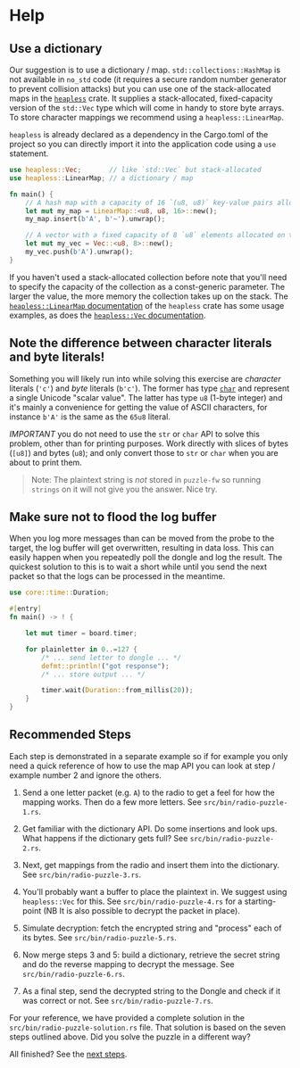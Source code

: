# Help

## Use a dictionary

Our suggestion is to use a dictionary / map. `std::collections::HashMap` is not available in `no_std` code (it requires a secure random number generator to prevent collision attacks) but you can use one of the stack-allocated maps in the [`heapless`] crate. It supplies a stack-allocated, fixed-capacity version of the `std::Vec` type which will come in handy to store byte arrays. To store character mappings we recommend using a `heapless::LinearMap`.

`heapless` is already declared as a dependency in the Cargo.toml of the project so you can directly import it into the application code using a `use` statement.

[`heapless`]: https://docs.rs/heapless

```rust ignore
use heapless::Vec;       // like `std::Vec` but stack-allocated
use heapless::LinearMap; // a dictionary / map

fn main() {
    // A hash map with a capacity of 16 `(u8, u8)` key-value pairs allocated on the stack
    let mut my_map = LinearMap::<u8, u8, 16>::new();
    my_map.insert(b'A', b'~').unwrap();

    // A vector with a fixed capacity of 8 `u8` elements allocated on the stack
    let mut my_vec = Vec::<u8, 8>::new();
    my_vec.push(b'A').unwrap();
}
```

If you haven't used a stack-allocated collection before note that you'll need to
specify the capacity of the collection as a const-generic parameter. The larger
the value, the more memory the collection takes up on the stack. The
[`heapless::LinearMap` documentation][indexMap] of the `heapless` crate has some
usage examples, as does the [`heapless::Vec` documentation][vec].

[indexMap]: https://docs.rs/heapless/0.8.0/heapless/struct.LinearMap.html
[vec]: https://docs.rs/heapless/0.8.0/heapless/struct.Vec.html

## Note the difference between character literals and byte literals!

Something you will likely run into while solving this exercise are *character* literals (`'c'`) and *byte* literals (`b'c'`). The former has type [`char`] and represent a single Unicode "scalar value". The latter has type `u8` (1-byte integer) and it's mainly a convenience for getting the value of ASCII characters, for instance `b'A'` is the same as the `65u8` literal.

[`char`]: https://doc.rust-lang.org/std/primitive.char.html

*IMPORTANT* you do not need to use the `str` or `char` API to solve this problem, other than for printing purposes. Work directly with slices of bytes (`[u8]`) and bytes (`u8`); and only convert those to `str` or `char` when you are about to print them.

> Note: The plaintext string is *not* stored in `puzzle-fw` so running `strings` on it will not give you the answer. Nice try.

## Make sure not to flood the log buffer

When you log more messages than can be moved from the probe to the target, the log buffer will get overwritten, resulting in data loss. This can easily happen when you repeatedly poll the dongle and log the result. The quickest solution to this is to wait a short while until you send the next packet so that the logs can be processed in the meantime.

```rust ignore
use core::time::Duration;

#[entry]
fn main() -> ! {

    let mut timer = board.timer;

    for plainletter in 0..=127 {
        /* ... send letter to dongle ... */
        defmt::println!("got response");
        /* ... store output ... */

        timer.wait(Duration::from_millis(20));
    }
}
```

## Recommended Steps

Each step is demonstrated in a separate example so if for example you only need a quick reference of how to use the map API you can look at step / example number 2 and ignore the others.

1. Send a one letter packet (e.g. `A`) to the radio to get a feel for how the mapping works. Then do a few more letters. See `src/bin/radio-puzzle-1.rs`.

2. Get familiar with the dictionary API. Do some insertions and look ups. What happens if the dictionary gets full? See `src/bin/radio-puzzle-2.rs`.

3. Next, get mappings from the radio and insert them into the dictionary. See `src/bin/radio-puzzle-3.rs`.

4. You'll probably want a buffer to place the plaintext in. We suggest using `heapless::Vec` for this. See `src/bin/radio-puzzle-4.rs` for a starting-point (NB It is also possible to decrypt the packet in place).

5. Simulate decryption: fetch the encrypted string and "process" each of its bytes. See `src/bin/radio-puzzle-5.rs`.

6. Now merge steps 3 and 5: build a dictionary, retrieve the secret string and do the reverse mapping to decrypt the message. See `src/bin/radio-puzzle-6.rs`.

7. As a final step, send the decrypted string to the Dongle and check if it was correct or not. See `src/bin/radio-puzzle-7.rs`.

For your reference, we have provided a complete solution in the `src/bin/radio-puzzle-solution.rs` file. That solution is based on the seven steps outlined above. Did you solve the puzzle in a different way?

All finished? See the [next steps](nrf52-radio-next-steps.md).
